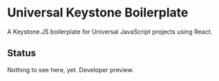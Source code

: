 # Universal Keystone Boilerplate
A Keystone.JS boilerplate for Universal JavaScript projects using React.

## Status

Nothing to see here, yet. Developer preview.

